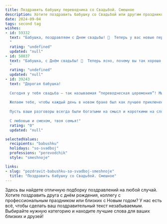 ```yaml
---
title: Поздравить бабушку переводчика со Свадьбой. Смешное
description: Хотите поздравить бабушку со Свадьбой или другим праздником? Наш ИИ создаст незабываемое поздравление, а вы обязательно выделитесь среди других.  
date: 2024-09-04
tags: second tag
wishes:
- id: 59332
  text: "Бабушка, поздравляем с Днем свадьбы! 🥳  Теперь у вас новые переводчики –  внуки! 😏  Пусть ваши переводы любви и прощения будут всегда  безупречными, а  жизнь –  огромным и захватывающим романом! 😜
  "
  rating: "undefined"
  updated: "null"
- id: 58837
  text: "Бабушка, с Днём свадьбы! 🥳  Теперь ясно, почему вы так хорошо знаете все языки - столько лет переводили папин \"Холостяк\" на язык любви! 😉  Желаем вам много-много счастья, а главное, чтобы вы всегда понимали друг друга без переводчика!  🎉
  "
  rating: "undefined"
  updated: "null"
- id: 39243
  text: "Дорогая бабушка!
  
  Сегодня у тебя свадьба — так называемая “переводческая церемония”! Мы теперь точно можем говорить, что ты перевела свою жизнь на новый уровень!
  
  Желаем тебе, чтобы каждый день в новом браке был как лучшее приключение с идеально переведенными инструкциями, а все несоответствия в семейных диалогах решались с лёгкостью, как раз перед списком покупок!
  
  Пусть ваши разговоры всегда были богатыми на смысл и короткими на слова, чтобы не потерять важное в переводе! А если вдруг возникнут языковые барьеры — помни, что иногда улыбка говорит на всех языках Земли!
  
  С любовью и смехом, твоя семья!"
  rating: "0"
  updated: "null"

selectedValues:
  recipients: "babushku"
  holidays: "so-svadboj"
  professions: "perevodchik"
  style: "smeshnoje"

links:
- slug: "pozdravit-babushku-so-svadboj-smeshnoje"
  title: "Поздравить бабушку со Свадьбой. Смешное"
---
```


Здесь вы найдете отличную подборку поздравлений на любой случай. 
Хотите поздравить друга с днём рождения, коллегу с профессиональным праздником или близких с Новым годом? У нас есть всё, чтобы сделать ваш поздравительный текст незабываемым. Выбирайте нужную категорию и находите лучшие слова для ваших близких и друзей!
